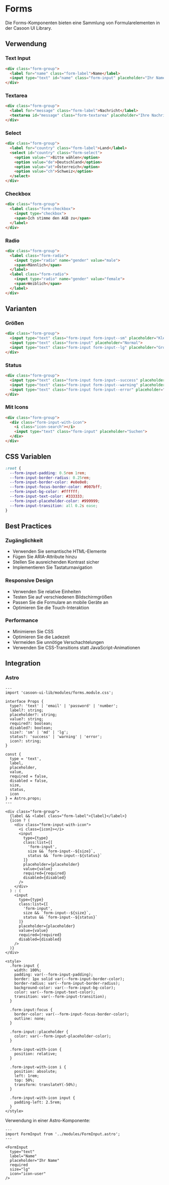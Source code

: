 # Forms

Die Forms-Komponenten bieten eine Sammlung von Formularelementen in der Casoon UI Library.

## Verwendung

### Text Input

```html
<div class="form-group">
  <label for="name" class="form-label">Name</label>
  <input type="text" id="name" class="form-input" placeholder="Ihr Name">
</div>
```

### Textarea

```html
<div class="form-group">
  <label for="message" class="form-label">Nachricht</label>
  <textarea id="message" class="form-textarea" placeholder="Ihre Nachricht"></textarea>
</div>
```

### Select

```html
<div class="form-group">
  <label for="country" class="form-label">Land</label>
  <select id="country" class="form-select">
    <option value="">Bitte wählen</option>
    <option value="de">Deutschland</option>
    <option value="at">Österreich</option>
    <option value="ch">Schweiz</option>
  </select>
</div>
```

### Checkbox

```html
<div class="form-group">
  <label class="form-checkbox">
    <input type="checkbox">
    <span>Ich stimme den AGB zu</span>
  </label>
</div>
```

### Radio

```html
<div class="form-group">
  <label class="form-radio">
    <input type="radio" name="gender" value="male">
    <span>Männlich</span>
  </label>
  <label class="form-radio">
    <input type="radio" name="gender" value="female">
    <span>Weiblich</span>
  </label>
</div>
```

## Varianten

### Größen

```html
<div class="form-group">
  <input type="text" class="form-input form-input--sm" placeholder="Klein">
  <input type="text" class="form-input" placeholder="Normal">
  <input type="text" class="form-input form-input--lg" placeholder="Groß">
</div>
```

### Status

```html
<div class="form-group">
  <input type="text" class="form-input form-input--success" placeholder="Erfolg">
  <input type="text" class="form-input form-input--warning" placeholder="Warnung">
  <input type="text" class="form-input form-input--error" placeholder="Fehler">
</div>
```

### Mit Icons

```html
<div class="form-group">
  <div class="form-input-with-icon">
    <i class="icon-search"></i>
    <input type="text" class="form-input" placeholder="Suchen">
  </div>
</div>
```

## CSS Variablen

```css
:root {
  --form-input-padding: 0.5rem 1rem;
  --form-input-border-radius: 0.25rem;
  --form-input-border-color: #e0e0e0;
  --form-input-focus-border-color: #007bff;
  --form-input-bg-color: #ffffff;
  --form-input-text-color: #333333;
  --form-input-placeholder-color: #999999;
  --form-input-transition: all 0.2s ease;
}
```

## Best Practices

### Zugänglichkeit

- Verwenden Sie semantische HTML-Elemente
- Fügen Sie ARIA-Attribute hinzu
- Stellen Sie ausreichenden Kontrast sicher
- Implementieren Sie Tastaturnavigation

### Responsive Design

- Verwenden Sie relative Einheiten
- Testen Sie auf verschiedenen Bildschirmgrößen
- Passen Sie die Formulare an mobile Geräte an
- Optimieren Sie die Touch-Interaktion

### Performance

- Minimieren Sie CSS
- Optimieren Sie die Ladezeit
- Vermeiden Sie unnötige Verschachtelungen
- Verwenden Sie CSS-Transitions statt JavaScript-Animationen

## Integration

### Astro

```astro
---
import 'casoon-ui-lib/modules/forms.module.css';

interface Props {
  type?: 'text' | 'email' | 'password' | 'number';
  label?: string;
  placeholder?: string;
  value?: string;
  required?: boolean;
  disabled?: boolean;
  size?: 'sm' | 'md' | 'lg';
  status?: 'success' | 'warning' | 'error';
  icon?: string;
}

const {
  type = 'text',
  label,
  placeholder,
  value,
  required = false,
  disabled = false,
  size,
  status,
  icon
} = Astro.props;
---

<div class="form-group">
  {label && <label class="form-label">{label}</label>}
  {icon ? (
    <div class="form-input-with-icon">
      <i class={icon}></i>
      <input
        type={type}
        class:list={[
          'form-input',
          size && `form-input--${size}`,
          status && `form-input--${status}`
        ]}
        placeholder={placeholder}
        value={value}
        required={required}
        disabled={disabled}
      />
    </div>
  ) : (
    <input
      type={type}
      class:list={[
        'form-input',
        size && `form-input--${size}`,
        status && `form-input--${status}`
      ]}
      placeholder={placeholder}
      value={value}
      required={required}
      disabled={disabled}
    />
  )}
</div>

<style>
  .form-input {
    width: 100%;
    padding: var(--form-input-padding);
    border: 1px solid var(--form-input-border-color);
    border-radius: var(--form-input-border-radius);
    background-color: var(--form-input-bg-color);
    color: var(--form-input-text-color);
    transition: var(--form-input-transition);
  }
  
  .form-input:focus {
    border-color: var(--form-input-focus-border-color);
    outline: none;
  }
  
  .form-input::placeholder {
    color: var(--form-input-placeholder-color);
  }
  
  .form-input-with-icon {
    position: relative;
  }
  
  .form-input-with-icon i {
    position: absolute;
    left: 1rem;
    top: 50%;
    transform: translateY(-50%);
  }
  
  .form-input-with-icon input {
    padding-left: 2.5rem;
  }
</style>
```

Verwendung in einer Astro-Komponente:

```astro
---
import FormInput from '../modules/FormInput.astro';
---

<FormInput
  type="text"
  label="Name"
  placeholder="Ihr Name"
  required
  size="lg"
  icon="icon-user"
/>
``` 